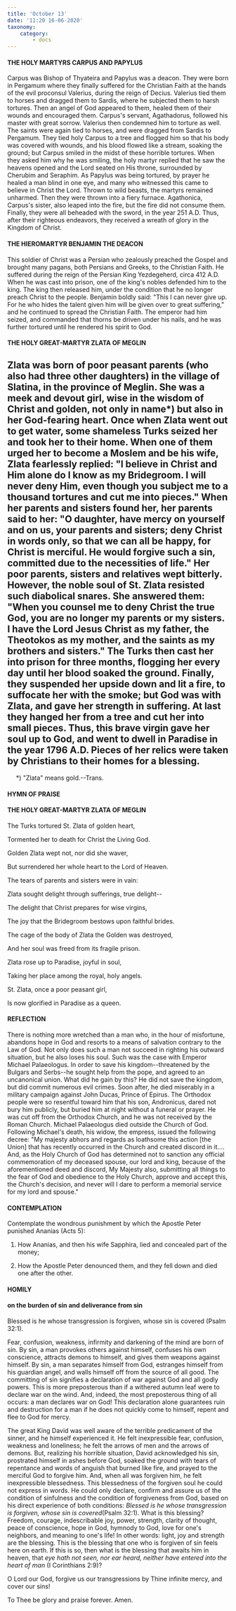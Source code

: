 ```yaml
---
title: 'October 13'
date: '11:20 16-06-2020'
taxonomy:
    category:
        - docs
---
```


#### THE HOLY MARTYRS CARPUS AND PAPYLUS

Carpus was Bishop of Thyateira and Papylus was a deacon. They were born in Pergamum where they finally suffered for the Christian Faith at the hands of the evil proconsul Valerius, during the reign of Decius. Valerius tied them to horses and dragged them to Sardis, where he subjected them to harsh tortures. Then an angel of God appeared to them, healed them of their wounds and encouraged them. Carpus's servant, Agathadorus, followed his master with great sorrow. Valerius then condemned him to torture as well. The saints were again tied to horses, and were dragged from Sardis to Pergamum. They tied holy Carpus to a tree and flogged him so that his body was covered with wounds, and his blood flowed like a stream, soaking the ground; but Carpus smiled in the midst of these horrible tortures. When they asked him why he was smiling, the holy martyr replied that he saw the heavens opened and the Lord seated on His throne, surrounded by Cherubim and Seraphim. As Papylus was being tortured, by prayer he healed a man blind in one eye, and many who witnessed this came to believe in Christ the Lord. Thrown to wild beasts, the martyrs remained unharmed. Then they were thrown into a fiery furnace. Agathonica, Carpus's sister, also leaped into the fire, but the fire did not consume them. Finally, they were all beheaded with the sword, in the year 251 A.D. Thus, after their righteous endeavors, they received a wreath of glory in the Kingdom of Christ.

#### THE HIEROMARTYR BENJAMIN THE DEACON

This soldier of Christ was a Persian who zealously preached the Gospel and brought many pagans, both Persians and Greeks, to the Christian Faith. He suffered during the reign of the Persian King Yezdegeherd, circa 412 A.D. When he was cast into prison, one of the king's nobles defended him to the king. The king then released him, under the condition that he no longer preach Christ to the people. Benjamin boldly said: "This I can never give up. For he who hides the talent given him will be given over to great suffering," and he continued to spread the Christian Faith. The emperor had him seized, and commanded that thorns be driven under his nails, and he was further tortured until he rendered his spirit to God.

#### THE HOLY GREAT-MARTYR ZLATA OF MEGLIN

Zlata was born of poor peasant parents (who also had three other daughters) in the village of Slatina, in the province of Meglin. She was a meek and devout girl, wise in the wisdom of Christ and golden, not only in name*) but also in her God-fearing heart. Once when Zlata went out to get water, some shameless Turks seized her and took her to their home. When one of them urged her to become a Moslem and be his wife, Zlata fearlessly replied: "I believe in Christ and Him alone do I know as my Bridegroom. I will never deny Him, even though you subject me to a thousand tortures and cut me into pieces." When her parents and sisters found her, her parents said to her: "O daughter, have mercy on yourself and on us, your parents and sisters; deny Christ in words only, so that we can all be happy, for Christ is merciful. He would forgive such a sin, committed due to the necessities of life." Her poor parents, sisters and relatives wept bitterly. However, the noble soul of St. Zlata resisted such diabolical snares. She answered them: "When you counsel me to deny Christ the true God, you are no longer my parents or my sisters. I have the Lord Jesus Christ as my father, the Theotokos as my mother, and the saints as my brothers and sisters." The Turks then cast her into prison for three months, flogging her every day until her blood soaked the ground. Finally, they suspended her upside down and lit a fire, to suffocate her with the smoke; but God was with Zlata, and gave her strength in suffering. At last they hanged her from a tree and cut her into small pieces. Thus, this brave virgin gave her soul up to God, and went to dwell in Paradise in the year 1796 A.D. Pieces of her relics were taken by Christians to their homes for a blessing.
--------------------
     *) "Zlata" means gold.--Trans.


#### HYMN OF PRAISE
#### 

#### THE HOLY GREAT-MARTYR ZLATA OF MEGLIN

The Turks tortured St. Zlata of golden heart,

Tormented her to death for Christ the Living God.

Golden Zlata wept not, nor did she waver,

But surrendered her whole heart to the Lord of Heaven.

The tears of parents and sisters were in vain:

Zlata sought delight through sufferings, true delight--

The delight that Christ prepares for wise virgins,

The joy that the Bridegroom bestows upon faithful brides.

The cage of the body of Zlata the Golden was destroyed,

And her soul was freed from its fragile prison.

Zlata rose up to Paradise, joyful in soul,

Taking her place among the royal, holy angels.

St. Zlata, once a poor peasant girl,

Is now glorified in Paradise as a queen. 


#### REFLECTION

There is nothing more wretched than a man who, in the hour of misfortune, abandons hope in God and resorts to a means of salvation contrary to the Law of God. Not only does such a man not succeed in righting his outward situation, but he also loses his soul. Such was the case with Emperor Michael Palaeologus. In order to save his kingdom--threatened by the Bulgars and Serbs--he sought help from the pope, and agreed to an uncanonical union. What did he gain by this? He did not save the kingdom, but did commit numerous evil crimes. Soon after, he died miserably in a military campaign against John Ducas, Prince of Epirus. The Orthodox people were so resentful toward him that his son, Andronicus, dared not bury him publicly, but buried him at night without a funeral or prayer. He was cut off from the Orthodox Church, and he was not received by the Roman Church. Michael Palaeologus died outside the Church of God. Following Michael's death, his widow, the empress, issued the following decree: "My majesty abhors and regards as loathsome this action [the Union] that has recently occurred in the Church and created discord in it…. And, as the Holy Church of God has determined not to sanction any official commemoration of my deceased spouse, our lord and king, because of the aforementioned deed and discord, My Majesty also, submitting all things to the fear of God and obedience to the Holy Church, approve and accept this, the Church's decision, and never will I dare to perform a memorial service for my lord and spouse."



#### CONTEMPLATION

Contemplate the wondrous punishment by which the Apostle Peter punished Ananias (Acts 5):

1.  How Ananias, and then his wife Sapphira, lied and concealed part of the money;

1.  How the Apostle Peter denounced them, and they fell down and died one after the other.



#### HOMILY

#### on the burden of sin and deliverance from sin

Blessed is he whose transgression is forgiven, whose sin is covered (Psalm 32:1).

Fear, confusion, weakness, infirmity and darkening of the mind are born of sin. By sin, a man provokes others against himself, confuses his own conscience, attracts demons to himself, and gives them weapons against himself. By sin, a man separates himself from God, estranges himself from his guardian angel, and walls himself off from the source of all good. The committing of sin signifies a declaration of war against God and all godly powers. This is more preposterous than if a withered autumn leaf were to declare war on the wind. And, indeed, the most preposterous thing of all occurs: a man declares war on God! This declaration alone guarantees ruin and destruction for a man if he does not quickly come to himself, repent and flee to God for mercy.

The great King David was well aware of the terrible predicament of the sinner, and he himself experienced it. He felt inexpressible fear, confusion, weakness and loneliness; he felt the arrows of men and the arrows of demons. But, realizing his horrible situation, David acknowledged his sin, prostrated himself in ashes before God, soaked the ground with tears of repentance and words of anguish that burned like fire, and prayed to the merciful God to forgive him. And, when all was forgiven him, he felt inexpressible blessedness. This blessedness of the forgiven soul he could not express in words. He could only declare, confirm and assure us of the condition of sinfulness and the condition of forgiveness from God, based on his direct experience of both conditions: *Blessed is he whose transgression is forgiven, whose sin is covered*(Psalm 32:1). What is this blessing? Freedom, courage, indescribable joy, power, strength, clarity of thought, peace of conscience, hope in God, hymnody to God, love for one's neighbors, and meaning to one's life! In other words: light, joy and strength are the blessing. This is the blessing that one who is forgiven of sin feels here on earth. If this is so, then what is the blessing that awaits him in heaven, that *eye hath not seen, nor ear heard, neither have entered into the heart of man* (I Corinthians 2:9)?

O Lord our God, forgive us our transgressions by Thine infinite mercy, and cover our sins!

To Thee be glory and praise forever. Amen.

 
